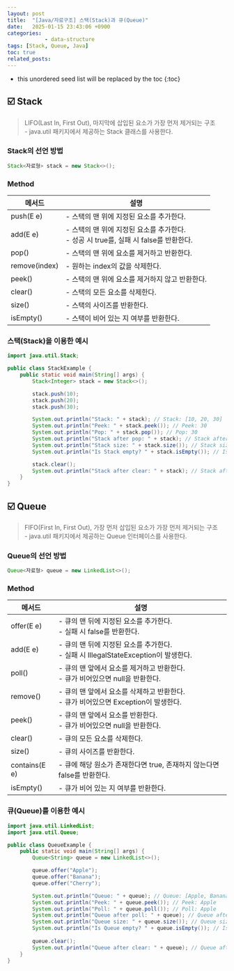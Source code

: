 ```yaml
---
layout: post
title:  "[Java/자료구조] 스택(Stack)과 큐(Queue)"
date:   2025-01-15 23:43:06 +0900
categories: 
            - data-structure
tags: [Stack, Queue, Java]               
toc: true
related_posts:
---
```

* this unordered seed list will be replaced by the toc
{:toc}

## ☑️ Stack

> LIFO(Last In, First Out), 마지막에 삽입된 요소가 가장 먼저 제거되는 구조
<br>- java.util 패키지에서 제공하는 Stack 클래스를 사용한다.

### Stack의 선언 방법

```java
Stack<자료형> stack = new Stack<>();
```

### Method

| 메서드 | 설명 |
| --- | --- |
| push(E e) | - 스택의 맨 위에 지정된 요소를 추가한다. |
| add(E e) | - 스택의 맨 위에 지정된 요소를 추가한다. <br>- 성공 시 true를, 실패 시 false를 반환한다. |
| pop() | - 스택의 맨 위에 요소를 제거하고 반환한다. |
| remove(index) | - 원하는 index의 값을 삭제한다. |
| peek() | - 스택의 맨 위에 요소를 제거하지 않고 반환한다.  |
| clear() | - 스택의 모든 요소를 삭제한다. |
| size() | - 스택의 사이즈를 반환한다. |
| isEmpty() | - 스택이 비어 있는 지 여부를 반환한다.  |

### 스택(Stack)을 이용한 예시

```java
import java.util.Stack;

public class StackExample {
    public static void main(String[] args) {
        Stack<Integer> stack = new Stack<>();

        stack.push(10);
        stack.push(20);
        stack.push(30);

        System.out.println("Stack: " + stack); // Stack: [10, 20, 30]
        System.out.println("Peek: " + stack.peek()); // Peek: 30
        System.out.println("Pop: " + stack.pop()); // Pop: 30
        System.out.println("Stack after pop: " + stack); // Stack after pop: [10, 20]
        System.out.println("Stack size: " + stack.size()); // Stack size: 2
        System.out.println("Is Stack empty? " + stack.isEmpty()); // Is Stack empty? false

        stack.clear();
        System.out.println("Stack after clear: " + stack); // Stack after clear: []
    }
}
```

## ☑️ Queue

> FIFO(First In, First Out), 가장 먼저 삽입된 요소가 가장 먼저 제거되는 구조
<br>- java.util 패키지에서 제공하는 Queue 인터페이스를 사용한다.

### Queue의 선언 방법

```java
Queue<자료형> queue = new LinkedList<>();
```

### Method

| 메서드 | 설명 |
| --- | --- |
| offer(E e) | - 큐의 맨 뒤에 지정된 요소를 추가한다. <br>- 실패 시 false를 반환한다. |
| add(E e) | - 큐의 맨 뒤에 지정된 요소를 추가한다. <br>- 실패 시 IllegalStateException이 발생한다.  |
| poll() | - 큐의 맨 앞에서 요소를 제거하고 반환한다. <br>- 큐가 비어있으면 null을 반환한다. |
| remove() | - 큐의 맨 앞에서 요소를 삭제하고 반환한다. <br>- 큐가 비어있으면 Exception이 발생한다. |
| peek() | - 큐의 맨 앞에서 요소를 반환한다. <br>- 큐가 비어있으면 null을 반환한다. |
| clear() | - 큐의 모든 요소를 삭제한다. |
| size() | - 큐의 사이즈를 반환한다. |
| contains(E e) | - 큐에 해당 원소가 존재한다면 true, 존재하지 않는다면 false를 반환한다. |
| isEmpty() | - 큐가 비어 있는 지 여부를 반환한다.  |

### 큐(Queue)를 이용한 예시

```java
import java.util.LinkedList;
import java.util.Queue;

public class QueueExample {
    public static void main(String[] args) {
        Queue<String> queue = new LinkedList<>();

        queue.offer("Apple");
        queue.offer("Banana");
        queue.offer("Cherry");

        System.out.println("Queue: " + queue); // Queue: [Apple, Banana, Cherry]
        System.out.println("Peek: " + queue.peek()); // Peek: Apple
        System.out.println("Poll: " + queue.poll()); // Poll: Apple
        System.out.println("Queue after poll: " + queue); // Queue after poll: [Banana, Cherry]
        System.out.println("Queue size: " + queue.size()); // Queue size: 2
        System.out.println("Is Queue empty? " + queue.isEmpty()); // Is Queue empty? false
        
        queue.clear();
        System.out.println("Queue after clear: " + queue); // Queue after clear: []
    }
}

```

